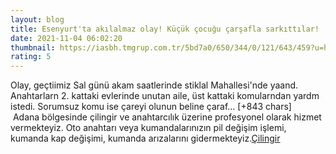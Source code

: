 ```yaml
--- 
layout: blog
title: Esenyurt'ta akılalmaz olay! Küçük çocuğu çarşafla sarkıttılar!
date: 2021-11-04 06:02:20
thumbnail: https://iasbh.tmgrup.com.tr/5bd7a0/650/344/0/121/643/459?u=https://isbh.tmgrup.com.tr/sbh/2021/11/04/kucuk-cocugu-carsafla-sarkittilarevin-anahtarini-unuttular-akil-almaz-yontemle-eve-girmeye-calistilar3-kattan-sarkitilan-cocuga-atla-atla-diye-tempo-t-1636005680541.jpg
rating: 5
---
```

Olay, geçtiimiz Sal günü akam saatlerinde stiklal Mahallesi'nde yaand. Anahtarlarn 2. kattaki evlerinde unutan aile, üst kattaki komularndan yardm istedi. Sorumsuz komu ise çareyi olunun beline çaraf… [+843 chars]</br>&nbsp;Adana bölgesinde çilingir ve anahtarcılık üzerine profesyonel olarak hizmet vermekteyiz. Oto anahtarı veya kumandalarınızın pil değişim işlemi, kumanda kap değişimi, kumanda arızalarını gidermekteyiz.<a href="https://www.cilingiradana.net/">Çilingir</a>